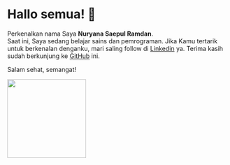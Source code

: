 # Hallo semua! 👋
Perkenalkan nama Saya **Nuryana Saepul Ramdan**. <br>
Saat ini, Saya sedang belajar sains dan pemrograman.
Jika Kamu tertarik untuk berkenalan denganku, mari saling follow di [Linkedin](https://www.linkedin.com/in/nuryanasaepulramdan/) ya.
Terima kasih sudah berkunjung ke [GitHub](https://github.com/g7f21) ini.

Salam sehat,
semangat!

<p align="left">
<a href="https://github.com/g7f21">
  <img height="180em" src="https://github-readme-stats-eight-theta.vercel.app/api?username=penuliscode&show_icons=true&theme=algolia&include_all_commits=true&count_private=true"/>
  <!-- <img height="180em" src="https://github-readme-stats-eight-theta.vercel.app/api/top-langs/?username=penuliscode&layout=compact&theme=algolia"/> -->
</a>
</p>

<!--
**nspid/nspid** is a ✨ _special_ ✨ repository because its `README.md` (this file) appears on your GitHub profile.

Here are some ideas to get you started:

- 🔭 I’m currently working on ...
- 🌱 I’m currently learning ...
- 👯 I’m looking to collaborate on ...
- 🤔 I’m looking for help with ...
- 💬 Ask me about ...
- 📫 How to reach me: ...
- 😄 Pronouns: ...
- ⚡ Fun fact: ...
-->

